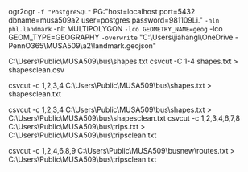 ogr2ogr `
    -f "PostgreSQL" `
    PG:"host=localhost port=5432 dbname=musa509a2 user=postgres password=981109Li." `
    -nln phl.landmark `
    -nlt MULTIPOLYGON `
    -lco GEOMETRY_NAME=geog `
    -lco GEOM_TYPE=GEOGRAPHY `
    -overwrite `
    "C:\Users\jiahangl\OneDrive - PennO365\MUSA509\a2\landmark.geojson"


C:\Users\Public\MUSA509\bus\shapes.txt csvcut -C 1-4 shapes.txt > shapesclean.csv  

csvcut -c 1,2,3,4 C:\Users\Public\MUSA509\bus\shapes.txt > shapesclean.txt

csvcut -c 1,2,3,4 C:\Users\Public\MUSA509\bus\shapes.txt > C:\Users\Public\MUSA509\bus\shapesclean.txt
csvcut -c 1,2,3,4,6,7,8 C:\Users\Public\MUSA509\bus\trips.txt > C:\Users\Public\MUSA509\bus\tripsclean.txt

csvcut -c 1,2,4,6,8,9 C:\Users\Public\MUSA509\busnew\routes.txt > C:\Users\Public\MUSA509\bus\tripsclean.txt